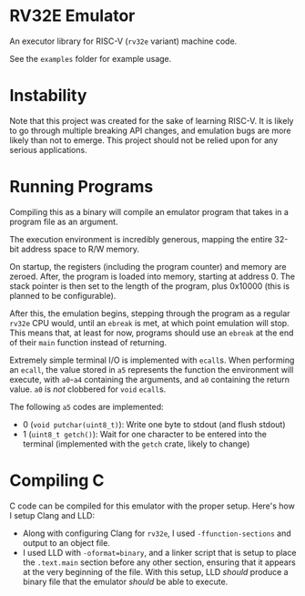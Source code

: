 # RV32E Emulator
An executor library for RISC-V (`rv32e` variant) machine code.

See the `examples` folder for example usage.

# Instability
Note that this project was created for the sake of learning RISC-V. It is likely to go through multiple breaking API changes, and emulation bugs are more likely than not to emerge. This project should not be relied upon for any serious applications.

# Running Programs
Compiling this as a binary will compile an emulator program that takes in a program file as an argument.

The execution environment is incredibly generous, mapping the entire 32-bit address space to R/W memory.

On startup, the registers (including the program counter) and memory are zeroed. After, the program is loaded into memory, starting at address 0. The stack pointer is then set to the length of the program, plus 0x10000 (this is planned to be configurable).

After this, the emulation begins, stepping through the program as a regular `rv32e` CPU would, until an `ebreak` is met, at which point emulation will stop. This means that, at least for now, programs should use an `ebreak` at the end of their `main` function instead of returning.

Extremely simple terminal I/O is implemented with `ecall`s. When performing an `ecall`, the value stored in `a5` represents the function the environment will execute, with `a0`-`a4` containing the arguments, and `a0` containing the return value. `a0` is *not* clobbered for `void` `ecall`s.

The following `a5` codes are implemented: 
- 0 (`void putchar(uint8_t)`): Write one byte to stdout (and flush stdout)
- 1 (`uint8_t getch()`): Wait for one character to be entered into the terminal (implemented with the `getch` crate, likely to change)

# Compiling C
C code can be compiled for this emulator with the proper setup. Here's how I setup Clang and LLD:
- Along with configuring Clang for `rv32e`, I used `-ffunction-sections` and output to an object file.
- I used LLD with `-oformat=binary`, and a linker script that is setup to place the `.text.main` section before any other section, ensuring that it appears at the very beginning of the file.
With this setup, LLD *should* produce a binary file that the emulator *should* be able to execute.